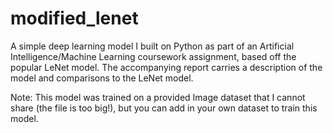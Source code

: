 # modified_lenet
A simple deep learning model I built on Python as part of an Artificial Intelligence/Machine Learning coursework assignment, based off the popular LeNet model. The accompanying report carries a description of the model and comparisons to the LeNet model. 

Note: This model was trained on a provided Image dataset that I cannot share (the file is too big!), but you can add in your own dataset to train this model.
